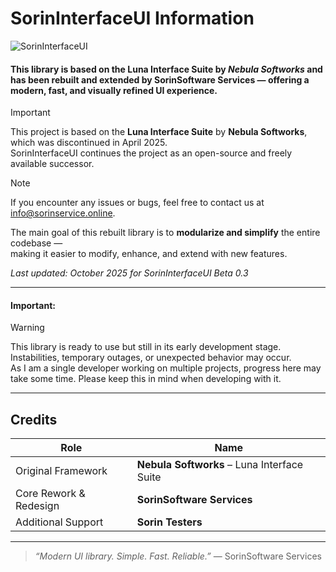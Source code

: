 # SorinInterfaceUI Information
![SorinInterfaceUI](https://i.postimg.cc/sXwjR5gX/Sorin-Interface-UI.png)

#### This library is based on the **Luna Interface Suite** by *Nebula Softworks* and has been rebuilt and extended by **SorinSoftware Services** — offering a modern, fast, and visually refined UI experience.  

> [!IMPORTANT]  
> This project is based on the <b>Luna Interface Suite</b> by <b>Nebula Softworks</b>, which was discontinued in April 2025.  
> SorinInterfaceUI continues the project as an open-source and freely available successor.

> [!NOTE]  
> If you encounter any issues or bugs, feel free to contact us at [info@sorinservice.online](mailto:info@sorinservice.online).
 

The main goal of this rebuilt library is to **modularize and simplify** the entire codebase —  
making it easier to modify, enhance, and extend with new features.  

_Last updated: October 2025 for SorinInterfaceUI Beta 0.3_

---

#### Important:

> [!WARNING]  
> This library is ready to use but still in its early development stage.  
> Instabilities, temporary outages, or unexpected behavior may occur.  
> As I am a single developer working on multiple projects, progress here may take some time. 
> Please keep this in mind when developing with it.


---

## Credits

| Role | Name |
|------|------|
| Original Framework | **Nebula Softworks** – Luna Interface Suite |
| Core Rework & Redesign | **SorinSoftware Services** |
| Additional Support | **Sorin Testers** |

---

> *“Modern UI library. Simple. Fast. Reliable.”* — SorinSoftware Services
